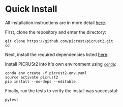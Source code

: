 # Quick Install

All installation instructions are in more detail [here](https://github.com/picrust/picrust2/wiki/Installation).

First, clone the repository and enter the directory:

```
git clone https://github.com/picrust/picrust2.git
cd
```

Next, install the required dependencies listed [here](https://github.com/picrust/picrust2/wiki/Installation#pre-requisites).


Install PICRUSt2 into it's own environment using [`conda`](https://conda.io/miniconda.html):

```
conda env create -f picrust2-env.yaml
source activate picrust2
pip install --no-deps --editable .
```

Finally, run the tests to verify the install was successful:

```
pytest
```
